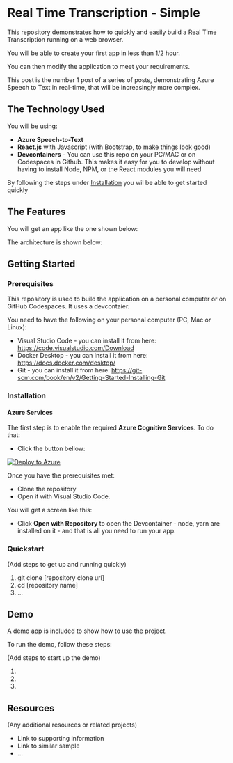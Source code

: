 # Real Time Transcription - Simple

This repository demonstrates how to quickly and easily build a Real Time Transcription running on a web browser.

You will be able to create your first app in less than 1/2 hour.

You can then modify the application to meet your requirements.

This post is the number 1 post of a series of posts, demonstrating Azure Speech to Text in real-time, that will be increasingly more complex.

## The Technology Used

You will be using: 

* **Azure Speech-to-Text**
* **React.js** with Javascript (with Bootstrap, to make things look good)
* **Devcontainers** - You can use this repo on your PC/MAC or on Codespaces in Github. This makes it easy for you to develop without having to install Node, NPM, or the React modules you will need

By following the steps under [Installation](installation) you wil be able to get started quickly

## The Features

You will get an app like the one shown below:



The architecture is shown below:


## Getting Started


### Prerequisites

This repository is used to build the application on a personal computer or on GitHub Codespaces. It uses a devcontaier.

You need to have the following on your personal computer (PC, Mac or Linux):

* Visual Studio Code - you can install it from here: https://code.visualstudio.com/Download
* Docker Desktop - you can install it from here: https://docs.docker.com/desktop/
* Git - you can install it from here: https://git-scm.com/book/en/v2/Getting-Started-Installing-Git

### Installation

#### Azure Services

The first step is to enable the required **Azure Cognitive Services**. To do that: 

* Click the button bellow:

[![Deploy to Azure](https://aka.ms/deploytoazurebutton)](https://portal.azure.com/#create/Microsoft.Template/uri/https%3A%2F%2Fraw.githubusercontent.com%2FAzure-Samples%2Freal-time-transcription-simple%2Fmain%2F.arm%2FCognitiveServices%2Ftemplate.json%3Ftoken%3DGHSAT0AAAAAAB47JS5E5ZU636XJRJR6KB2IY7JZORA)

Once you have the prerequisites met:

* Clone the repository
* Open it with Visual Studio Code. 

You will get a screen like this:

* Click **Open with Repository** to open the Devcontainer - node, yarn are installed on it - and that is all you need to run your app.



### Quickstart
(Add steps to get up and running quickly)

1. git clone [repository clone url]
2. cd [repository name]
3. ...


## Demo

A demo app is included to show how to use the project.

To run the demo, follow these steps:

(Add steps to start up the demo)

1.
2.
3.

## Resources

(Any additional resources or related projects)

- Link to supporting information
- Link to similar sample
- ...
